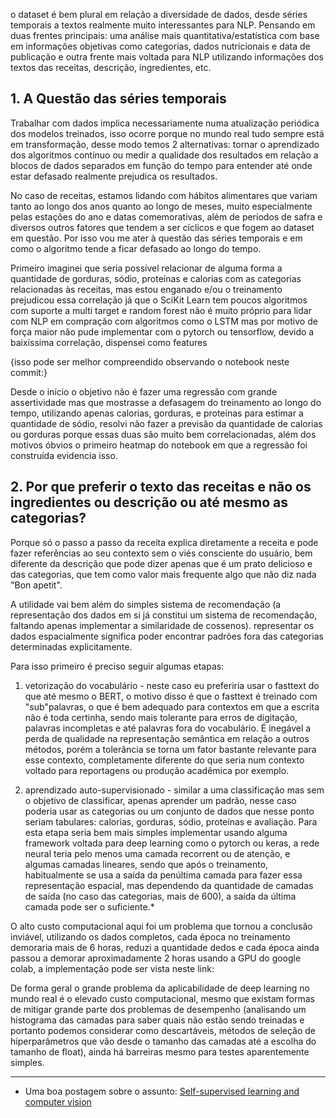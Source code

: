 o  dataset é bem plural em relação a diversidade de dados, desde séries temporais a textos realmente muito interessantes para NLP. Pensando em duas frentes principais: uma análise mais quantitativa/estatística com base em informações objetivas como categorias, dados nutricionais e data de publicação e outra frente mais voltada para NLP utilizando informações dos textos das receitas, descrição, ingredientes, etc.

## 1. A Questão das séries temporais

Trabalhar com dados implica necessariamente numa atualização periódica dos modelos treinados, isso ocorre porque no mundo real tudo sempre está em transformação, desse modo temos 2 alternativas: tornar o aprendizado dos algoritmos contínuo ou medir a qualidade dos resultados em relação a blocos de dados separados em função do tempo para entender até onde estar defasado realmente prejudica os resultados.

No caso de receitas, estamos lidando com hábitos alimentares que variam tanto ao longo dos anos quanto ao longo de meses, muito especialmente pelas estações do ano e datas comemorativas, além de períodos de safra e diversos outros fatores que tendem a ser cíclicos e que fogem ao dataset em questão. Por isso vou me ater à questão das séries temporais e em como o algoritmo tende a ficar defasado ao longo do tempo.

Primeiro imaginei que seria possível relacionar de alguma forma a quantidade de gorduras, sódio, proteínas e calorias com as categorias relacionadas às receitas, mas estou enganado e/ou o treinamento prejudicou essa correlação já que o SciKit Learn tem poucos algoritmos com suporte a multi target e random forest não é muito próprio para lidar com NLP em compração com algoritmos como o LSTM mas por motivo de força maior não pude implementar com o pytorch ou tensorflow, devido a baixíssima correlação, dispensei como features 

{isso pode ser melhor compreendido observando o notebook neste commit:}

Desde o início o objetivo não é fazer uma regressão com grande assertividade mas que mostrasse a defasagem do treinamento ao longo do tempo, utilizando apenas calorias, gorduras, e proteínas para estimar a quantidade de sódio, resolvi não fazer a previsão da quantidade de calorias ou gorduras porque essas duas são muito bem correlacionadas, além dos motivos óbvios o primeiro heatmap do notebook em que a regressão foi construída evidencia isso.



## 2. Por que preferir o texto das receitas e não os ingredientes ou descrição ou até mesmo as categorias?

Porque só o passo a passo da receita explica diretamente a receita e pode fazer referências ao seu contexto sem o viés consciente do usuário, bem diferente da descrição que pode dizer apenas que é um prato delicioso e das categorias, que tem como valor mais frequente algo que não diz nada "Bon apetit".

A utilidade vai bem além do simples sistema de recomendação (a representação dos dados em si já constitui um sistema de recomendação, faltando apenas implementar a similaridade de cossenos). representar os dados espacialmente significa poder encontrar padrões fora das categorias determinadas explicitamente.

Para isso primeiro é preciso seguir algumas etapas:

1. vetorização do vocabulário - neste caso eu preferiria usar o fasttext do que até mesmo o BERT, o motivo disso é que o fasttext é treinado com "sub"palavras, o que é bem adequado para contextos em que a escrita não é toda certinha, sendo mais tolerante para erros de digitação, palavras incompletas e até palavras fora do vocabulário. É inegável a perda de qualidade na representação semântica em relação a outros métodos, porém a tolerância se torna um fator bastante relevante para esse contexto, completamente diferente do que seria num contexto voltado para reportagens ou produção acadêmica por exemplo.

2. aprendizado auto-supervisionado - similar a uma classificação mas sem o objetivo de classificar, apenas aprender um padrão, nesse caso poderia usar as categorias ou um conjunto de dados que nesse ponto seriam tabulares: calorias, gorduras, sódio, proteínas e avaliação. Para esta etapa seria bem mais simples implementar usando alguma framework voltada para deep learning como o pytorch ou keras, a rede neural teria pelo menos uma camada recorrent ou de atenção, e algumas camadas lineares, sendo que após o treinamento, habitualmente se usa a saída da penúltima camada para fazer essa representação espacial, mas dependendo da quantidade de camadas de saída (no caso das categorias, mais de 600), a saída da última camada pode ser o suficiente.*

O alto custo computacional aqui foi um problema que tornou a conclusão inviável, utilizando os dados completos, cada época no treinamento demoraria mais de 6 horas, reduzi a quantidade dedos e cada época ainda passou a demorar aproximadamente 2 horas usando a GPU do google colab, a implementação pode ser vista neste link: 

De forma geral o grande problema da aplicabilidade de deep learning no mundo real é o elevado custo computacional, mesmo que existam formas de mitigar grande parte dos problemas de desempenho (analisando um histograma das camadas para saber quais não estão sendo treinadas e portanto podemos considerar como descartáveis, métodos de seleção de hiperparâmetros que vão desde o tamanho das camadas até a escolha do tamanho de float), ainda há barreiras mesmo para testes aparentemente simples.

---

* Uma boa postagem sobre o assunto: [Self-supervised learning and computer vision](https://www.fast.ai/2020/01/13/self_supervised/)